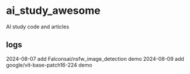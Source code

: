 # ai_study_awesome
AI study code and articles

## logs

2024-08-07 add Falconsai/nsfw_image_detection demo
2024-08-09 add google/vit-base-patch16-224 demo
